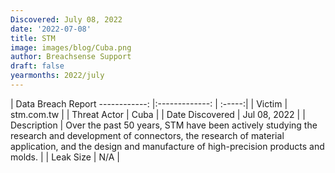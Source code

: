 ```yaml
---
Discovered: July 08, 2022
date: '2022-07-08'
title: STM
image: images/blog/Cuba.png
author: Breachsense Support
draft: false
yearmonths: 2022/july
---
```



| Data Breach Report
------------:     |:-------------:    | :-----:|
| Victim      | stm.com.tw      | 
| Threat Actor      | Cuba      | 
| Date Discovered      | Jul 08, 2022      | 
| Description      |  Over the past 50 years, STM have been actively studying the research and development of connectors, the research of material application, and the design and manufacture of high-precision products and molds.     | 
| Leak Size      | N/A      | 

